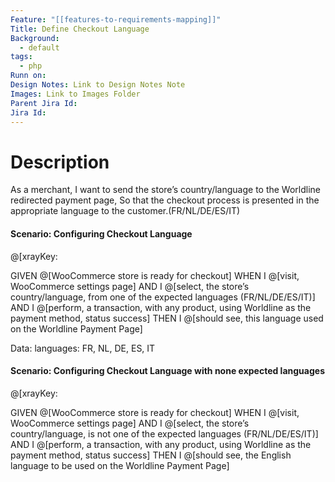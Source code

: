 ```yaml
---
Feature: "[[features-to-requirements-mapping]]"
Title: Define Checkout Language
Background:
  - default
tags:
  - php
Runn on:
Design Notes: Link to Design Notes Note
Images: Link to Images Folder
Parent Jira Id: 
Jira Id: 
---
```


# Description

As a merchant,
I want to send the store’s country/language to the Worldline redirected payment page,
So that the checkout process is presented in the appropriate language to the customer.(FR/NL/DE/ES/IT)

#### Scenario: Configuring Checkout Language
@[xrayKey: 

GIVEN @[WooCommerce store is ready for checkout]
WHEN I @[visit, WooCommerce settings page]
AND I @[select, the store’s country/language, from one of the expected languages (FR/NL/DE/ES/IT)]
AND I @[perform, a transaction, with any product, using Worldline as the payment method, status success]
THEN I @[should see, this language used on the Worldline Payment Page]

Data: languages: FR, NL, DE, ES, IT

#### Scenario: Configuring Checkout Language with none expected languages
@[xrayKey: 

GIVEN @[WooCommerce store is ready for checkout]
WHEN I @[visit, WooCommerce settings page]
AND I @[select, the store’s country/language, is not one of the expected languages (FR/NL/DE/ES/IT)]
AND I @[perform, a transaction, with any product, using Worldline as the payment method, status success]
THEN I @[should see, the English language to be used on the Worldline Payment Page]
